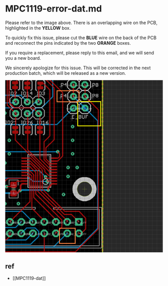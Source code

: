 
# MPC1119-error-dat.md

Please refer to the image above. There is an overlapping wire on the PCB, highlighted in the **YELLOW** box.

To quickly fix this issue, please cut the **BLUE** wire on the back of the PCB and reconnect the pins indicated by the two **ORANGE** boxes.

If you require a replacement, please reply to this email, and we will send you a new board.

We sincerely apologize for this issue. This will be corrected in the next production batch, which will be released as a new version.


![](2025-04-28-12-13-11.png)



## ref 

- [[MPC1119-dat]]